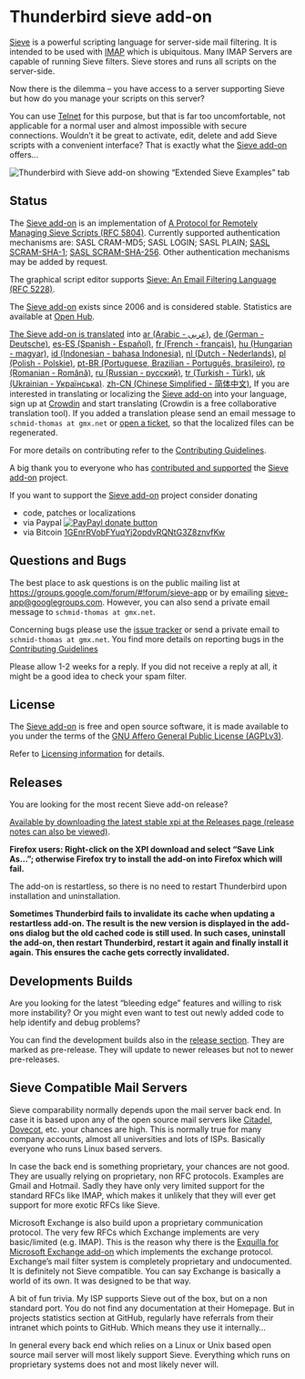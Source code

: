 # Thunderbird sieve add-on

[Sieve](http://en.wikipedia.org/wiki/Sieve_%28mail_filtering_language%29) is a 
powerful scripting language for server-side mail filtering. It is intended to 
be used with [IMAP](http://tools.ietf.org/html/rfc3501) which is ubiquitous. 
Many IMAP Servers are capable of running Sieve filters. Sieve stores and runs 
all scripts on the server-side.

Now there is the dilemma – you have access to a server supporting Sieve but how 
do you manage your scripts on this server?

You can use [Telnet](https://en.wikipedia.org/wiki/Telnet) for this purpose, 
but that is far too uncomfortable, not applicable for a normal user and almost 
impossible with secure connections. Wouldn’t it be great to activate, edit, 
delete and add Sieve scripts with a convenient interface? That is exactly what 
the [Sieve add-on](https://addons.thunderbird.net/addon/sieve/) offers…

![Thunderbird with Sieve add-on showing “Extended Sieve Examples” tab](https://f.cloud.github.com/assets/2531380/15883/135e6ae4-47dc-11e2-8909-189ce5476ab6.png)


## Status

The [Sieve add-on](https://addons.thunderbird.net/addon/sieve/) is an 
implementation of 
[A Protocol for Remotely Managing Sieve Scripts (RFC 5804)](https://wiki.tools.ietf.org/html/rfc5804).
Currently supported authentication mechanisms are:
SASL CRAM-MD5;
SASL LOGIN;
SASL PLAIN;
[SASL SCRAM-SHA-1](https://tools.ietf.org/html/rfc5802);
[SASL SCRAM-SHA-256](https://tools.ietf.org/html/rfc7677). 
Other authentication mechanisms may be added by request.

The graphical script editor supports 
[Sieve: An Email Filtering Language (RFC 5228)](https://tools.ietf.org/html/rfc5228).

The [Sieve add-on](https://addons.thunderbird.net/addon/sieve/) exists since 
2006 and is considered stable. Statistics are available at 
[Open Hub](https://www.openhub.net/p/tb-sieve).

[The Sieve add-on is translated](https://crowdin.com/project/sieve/) into 
[ar (Arabic - عربى)](https://crowdin.com/project/sieve/ar),
[de (German - Deutsche)](https://crowdin.com/project/sieve/de),
[es-ES (Spanish - Español)](https://crowdin.com/project/sieve/es-ES),
[fr (French - français)](https://crowdin.com/project/sieve/fr),
[hu (Hungarian - magyar)](https://crowdin.com/project/sieve/hu),
[id (Indonesian - bahasa Indonesia)](https://crowdin.com/project/sieve/id),
[nl (Dutch - Nederlands)](https://crowdin.com/project/sieve/nl),
[pl (Polish - Polskie)](https://crowdin.com/project/sieve/pl),
[pt-BR (Portuguese, Brazilian - Português, brasileiro)](https://crowdin.com/project/sieve/pt-BR),
[ro (Romanian - Română)](https://crowdin.com/project/sieve/ro),
[ru (Russian - русский)](https://crowdin.com/project/sieve/ru),
[tr (Turkish - Türk)](https://crowdin.com/project/sieve/tr),
[uk (Ukrainian - Українська)](https://crowdin.com/project/sieve/uk).
[zh-CN (Chinese Simplified - 简体中文)](https://crowdin.com/project/sieve/zh-CN),
If you are interested in translating or localizing the 
[Sieve add-on](https://addons.thunderbird.net/addon/sieve/) into your language, 
sign up at [Crowdin](http://crowdin.net/project/sieve/invite) and start 
translating (Crowdin is a free collaborative translation tool). If you added a 
translation please send an email message to `schmid-thomas at gmx.net` or 
[open a ticket](https://github.com/thsmi/sieve/issues), so that the localized 
files can be regenerated.

For more details on contributing refer to the 
[Contributing Guidelines](https://github.com/thsmi/sieve/blob/master/CONTRIBUTING.md).

A big thank you to everyone who has [contributed and supported](CONTRIBUTORS.md) 
the [Sieve add-on](https://addons.thunderbird.net/addon/sieve/) project.

If you want to support the 
[Sieve add-on](https://addons.thunderbird.net/addon/sieve/) project consider 
donating
* code, patches or localizations
* via Paypal [![PayPayl donate button](https://www.paypalobjects.com/en_US/i/btn/btn_donate_LG.gif)](https://www.paypal.com/cgi-bin/webscr?cmd=_s-xclick&hosted_button_id=EAS576XCWHKTC "Donate to this project using Paypal")
* via Bitcoin [1GEnrRVobFYuqYj2opdvRQNtG3Z8znvfKw](bitcoin:1GEnrRVobFYuqYj2opdvRQNtG3Z8znvfKw?label=Donation%20for%20Sieve%20Addon)


## Questions and Bugs

The best place to ask questions is on the public mailing list at 
https://groups.google.com/forum/#!forum/sieve-app or by emailing 
sieve-app@googlegroups.com. However, you can also send a private email message 
to `schmid-thomas at gmx.net`.

Concerning bugs please use the 
[issue tracker](https://github.com/thsmi/sieve/issues) or send a private email 
to `schmid-thomas at gmx.net`. You find more details on reporting bugs in the 
[Contributing Guidelines](https://github.com/thsmi/sieve/blob/master/CONTRIBUTING.md)


Please allow 1-2 weeks for a reply. If you did not receive a reply at all, it 
might be a good idea to check your spam filter.


## License

The [Sieve add-on](https://addons.thunderbird.net/addon/sieve/) is free and 
open source software, it is made available to you under the terms of the 
[GNU Affero General Public License (AGPLv3)](http://www.fsf.org/licensing/licenses/agpl-3.0.html).

Refer to 
[Licensing information](https://github.com/thsmi/sieve/blob/master/LICENSING_INFO.md) 
for details.


## Releases

You are looking for the most recent Sieve add-on release?

[Available by downloading the latest stable xpi at the Releases page (release notes can also be viewed)](https://github.com/thsmi/sieve/releases/latest).

**Firefox users: Right-click on the XPI download and select “Save Link As…”; 
otherwise Firefox try to install the add-on into Firefox which will fail.**

The add-on is restartless, so there is no need to restart Thunderbird upon 
installation and uninstallation.

**Sometimes Thunderbird fails to invalidate its cache when updating a restartless 
add-on. The result is the new version is displayed in the add-ons dialog but the 
old cached code is still used. In such cases, uninstall the add-on, then restart 
Thunderbird, restart it again and finally install it again. This ensures the 
cache gets correctly invalidated.** 

## Developments Builds

Are you looking for the latest “bleeding edge” features and willing to risk more 
instability?
Or you might even want to test out newly added code to help identify and debug 
problems?

You can find the development builds also in the 
[release section](https://github.com/thsmi/sieve/releases). They are marked as 
pre-release. They will update to newer releases but not to newer pre-releases.

## Sieve Compatible Mail Servers

Sieve comparability normally depends upon the mail server back end. In case it is based upon any of the open source mail servers like 
[Citadel](http://www.citadel.org/), 
[Dovecot](https://www.dovecot.org/), 
etc. your chances are high. This is normally true for many company accounts, almost all universities and lots of ISPs. Basically everyone who runs Linux based servers.

In case the back end is something proprietary, your chances are not good. They are usually relying on proprietary, non RFC protocols. Examples are Gmail and Hotmail. Sadly they have only very limited support for the standard RFCs like IMAP, which makes it unlikely that they will ever get support for more exotic RFCs like Sieve.

Microsoft Exchange is also build upon a proprietary communication protocol. The very few RFCs which Exchange implements are very basic/limited (e.g. IMAP). This is the reason why there is the [Exquilla for Microsoft Exchange add-on](https://addons.thunderbird.net/addon/exquilla-exchange-web-services/) which implements the exchange protocol. Exchange’s mail filter system is completely proprietary and undocumented. It is definitely not Sieve compatible. You can say Exchange is basically a world of its own. It was designed to be that way.

A bit of fun trivia. My ISP supports Sieve out of the box, but on a non standard port. You do not find any documentation at their Homepage. But in projects statistics section at GitHub, regularly have referrals from their intranet which points to GitHub. Which means they use it internally…

In general every back end which relies on a Linux or Unix based open source mail server will most likely support Sieve. Everything which runs on proprietary systems does not and most likely never will.
